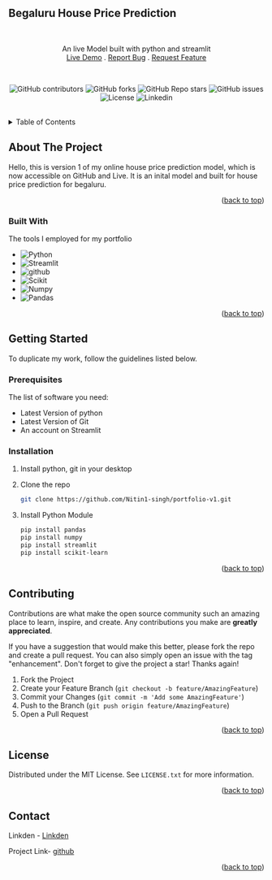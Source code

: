 <!-- Improved compatibility of back to top link: See: https://github.com/othneildrew/Best-README-Template/pull/73 -->
<a id="readme-top"></a>

## Begaluru House Price Prediction
<!-- PROJECT Summary -->
<br />

<div align="center">
  <p align="center">
    An live Model built with python and streamlit
    <br/>
    <a href="https://price-prediction.streamlit.app/">Live Demo</a>
    .
    <a href="https://github.com/Nitin1-singh/price/issues">Report Bug</a>
    .
    <a href="https://github.com/Nitin1-singh/price/issues">Request Feature</a>
  </p>
</div>
<br />
<!-- PROJECT SHIELDS -->
<div align="center">

  ![GitHub contributors](https://img.shields.io/github/contributors/Nitin1-singh/price)
  ![GitHub forks](https://img.shields.io/github/forks/Nitin1-singh/price)
  ![GitHub Repo stars](https://img.shields.io/github/stars/Nitin1-singh/price)
  ![GitHub issues](https://img.shields.io/github/issues/Nitin1-singh/price)
  ![License](https://img.shields.io/badge/license-MIT-blue)
  ![Linkedin](https://img.shields.io/badge/Linkedin-grey?logo=linkedin)
</div>

<br />

<!-- TABLE OF CONTENTS -->
<details>
  <summary>Table of Contents</summary>
  <ol>
    <li>
      <a href="#about-the-project">About The Project</a>
      <ul>
        <li><a href="#built-with">Built With</a></li>
      </ul>
    </li>
    <li>
      <a href="#getting-started">Getting Started</a>
      <ul>
        <li><a href="#prerequisites">Prerequisites</a></li>
        <li><a href="#installation">Installation</a></li>
      </ul>
    </li>
    <li><a href="#contributing">Contributing</a></li>
    <li><a href="#license">License</a></li>
    <li><a href="#contact">Contact</a></li>
  </ol>
</details>


<!-- ABOUT THE PROJECT -->
## About The Project

Hello, this is version 1 of my online house price prediction model, which is now accessible on GitHub and Live. It is an inital model and built for house price prediction for begaluru.  


<p align="right">(<a href="#readme-top">back to top</a>)</p>

### Built With

The tools I employed for my portfolio

* ![Python](https://img.shields.io/badge/python-20232A?style=for-the-badge&logo=python&logoColor=61DAFB)
* ![Streamlit](https://img.shields.io/badge/Streamlit-20232A?style=for-the-badge&logo=streamlit&logoColor=61DAFB)
* ![github](https://img.shields.io/badge/Github-20232A?style=for-the-badge&logo=github)
* ![Scikit](https://img.shields.io/badge/scikit%20learn-20232A?style=for-the-badge&logo=scikitlearn&logoColor=61DAFB)
* ![Numpy](https://img.shields.io/badge/numpy-20232A?style=for-the-badge&logo=numpy&logoColor=61DAFB)
* ![Pandas](https://img.shields.io/badge/pandas-20232A?style=for-the-badge&logo=pandas&logoColor=61DAFB)


<p align="right">(<a href="#readme-top">back to top</a>)</p>

<!-- GETTING STARTED -->
## Getting Started

To duplicate my work, follow the guidelines listed below.

### Prerequisites

The list of software you need:

* Latest Version of python
* Latest Version of Git
* An account on Streamlit

### Installation

1. Install python, git in your desktop  
2. Clone the repo

   ```sh
   git clone https://github.com/Nitin1-singh/portfolio-v1.git
   ```

3. Install Python Module

   ```sh
   pip install pandas
   pip install numpy
   pip install streamlit
   pip install scikit-learn

   ```

<p align="right">(<a href="#readme-top">back to top</a>)</p>

<!-- CONTRIBUTING -->
## Contributing

Contributions are what make the open source community such an amazing place to learn, inspire, and create. Any contributions you make are **greatly appreciated**.

If you have a suggestion that would make this better, please fork the repo and create a pull request. You can also simply open an issue with the tag "enhancement".
Don't forget to give the project a star! Thanks again!

1. Fork the Project
2. Create your Feature Branch (`git checkout -b feature/AmazingFeature`)
3. Commit your Changes (`git commit -m 'Add some AmazingFeature'`)
4. Push to the Branch (`git push origin feature/AmazingFeature`)
5. Open a Pull Request

<p align="right">(<a href="#readme-top">back to top</a>)</p>



<!-- LICENSE -->
## License

Distributed under the MIT License. See `LICENSE.txt` for more information.

<p align="right">(<a href="#readme-top">back to top</a>)</p>



<!-- CONTACT -->
## Contact

Linkden - [Linkden](https://www.linkedin.com/in/nitin-singh-negi-9b6a95297/)

Project Link- [github](https://github.com/Nitin1-singh/fast-chat)

<p align="right">(<a href="#readme-top">back to top</a>)</p>

